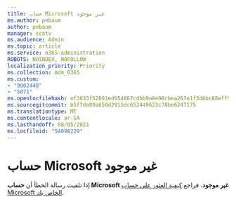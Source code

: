 ```yaml
---
title: حساب Microsoft غير موجود
ms.author: pebaum
author: pebaum
manager: scotv
ms.audience: Admin
ms.topic: article
ms.service: o365-administration
ROBOTS: NOINDEX, NOFOLLOW
localization_priority: Priority
ms.collection: Adm_O365
ms.custom:
- "9002448"
- "5071"
ms.openlocfilehash: ef3833f52081ed954867cdbb9a8e98cbea267e1f3d6bc88eff93c09550a00805
ms.sourcegitcommit: b5f7da89a650d2915dc652449623c78be6247175
ms.translationtype: MT
ms.contentlocale: ar-SA
ms.lasthandoff: 08/05/2021
ms.locfileid: "54098229"
---
```

# <a name="microsoft-account-does-not-exist"></a>حساب Microsoft غير موجود

إذا تلقيت رسالة الخطأ أن **حساب Microsoft غير موجود**، فراجع [كيفية العثور على حساب Microsoft الخاص بك](https://support.microsoft.com/help/13811/microsoft-account-how-to-find).
